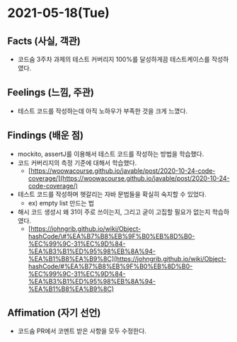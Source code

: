 # 2021-05-18\(Tue\)

## Facts \(사실, 객관\)

* 코드숨 3주차 과제의 테스트 커버리지 100%를 달성하게끔 테스트케이스를 작성하였다.

## Feelings \(느낌, 주관\)

* 테스트 코드를 작성하는데 아직 노하우가 부족한 것을 크게 느꼈다.

## Findings \(배운 점\)

* mockito, assertJ를 이용해서 테스트 코드를 작성하는 방법을 학습했다.
* 코드 커버리지의 측정 기준에 대해서 학습했다.
  * [https://woowacourse.github.io/javable/post/2020-10-24-code-coverage/](https://woowacourse.github.io/javable/post/2020-10-24-code-coverage/)
* 테스트 코드를 작성하며 헷갈리는 자바 문법들을 확실히 숙지할 수 있었다.
  * ex\) empty list 만드는 법
* 해시 코드 생성시 왜 31이 주로 쓰이는지, 그리고 굳이 고집할 필요가 없는지 학습하였다.
  * [https://johngrib.github.io/wiki/Object-hashCode/\#%EA%B7%B8%EB%9F%B0%EB%8D%B0-%EC%99%9C-31%EC%9D%84-%EA%B3%B1%ED%95%98%EB%8A%94-%EA%B1%B8%EA%B9%8C](https://johngrib.github.io/wiki/Object-hashCode/#%EA%B7%B8%EB%9F%B0%EB%8D%B0-%EC%99%9C-31%EC%9D%84-%EA%B3%B1%ED%95%98%EB%8A%94-%EA%B1%B8%EA%B9%8C)

## Affimation \(자기 선언\)

* 코드숨 PR에서 코멘트 받은 사항을 모두 수정한다.


